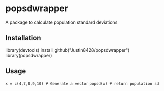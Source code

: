 # popsdwrapper
A package to calculate population standard deviations

## Installation
library(devtools)
install_github("Justin8428/popsdwrapper")
library(popsdwrapper)

## Usage
`x = c(4,7,8,9,10) # Generate a vector`
`popsd(x) # return population sd`
